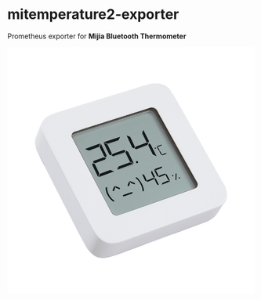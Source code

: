 # mitemperature2-exporter

Prometheus exporter for **Mijia Bluetooth Thermometer**

![Mijia Bluetooth Thermometer](public/sensor.jpg)
